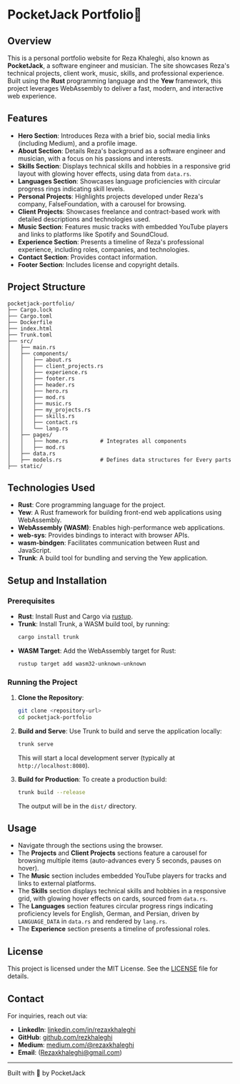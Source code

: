 # PocketJack Portfolio🦀

## Overview

This is a personal portfolio website for Reza Khaleghi, also known as **PocketJack**, a software engineer and musician. The site showcases Reza's technical projects, client work, music, skills, and professional experience. Built using the **Rust** programming language and the **Yew** framework, this project leverages WebAssembly to deliver a fast, modern, and interactive web experience.

## Features

- **Hero Section**: Introduces Reza with a brief bio, social media links (including Medium), and a profile image.
- **About Section**: Details Reza's background as a software engineer and musician, with a focus on his passions and interests.
- **Skills Section**: Displays technical skills and hobbies in a responsive grid layout with glowing hover effects, using data from `data.rs`.
- **Languages Section**: Showcases language proficiencies with circular progress rings indicating skill levels.
- **Personal Projects**: Highlights projects developed under Reza's company, FalseFoundation, with a carousel for browsing.
- **Client Projects**: Showcases freelance and contract-based work with detailed descriptions and technologies used.
- **Music Section**: Features music tracks with embedded YouTube players and links to platforms like Spotify and SoundCloud.
- **Experience Section**: Presents a timeline of Reza's professional experience, including roles, companies, and technologies.
- **Contact Section**: Provides contact information.
- **Footer Section**: Includes license and copyright details.

## Project Structure

```
pocketjack-portfolio/
├── Cargo.lock
├── Cargo.toml
├── Dockerfile
├── index.html
├── Trunk.toml
├── src/
│   ├── main.rs
│   ├── components/
│   │   ├── about.rs
│   │   ├── client_projects.rs
│   │   ├── experience.rs
│   │   ├── footer.rs
│   │   ├── header.rs
│   │   ├── hero.rs
│   │   ├── mod.rs
│   │   ├── music.rs
│   │   ├── my_projects.rs
│   │   ├── skills.rs
│   │   ├── contact.rs
│   │   └── lang.rs
│   ├── pages/
│   │   ├── home.rs          # Integrates all components
│   │   ├── mod.rs
│   ├── data.rs
│   ├── models.rs            # Defines data structures for Every parts
├── static/
```

## Technologies Used

- **Rust**: Core programming language for the project.
- **Yew**: A Rust framework for building front-end web applications using WebAssembly.
- **WebAssembly (WASM)**: Enables high-performance web applications.
- **web-sys**: Provides bindings to interact with browser APIs.
- **wasm-bindgen**: Facilitates communication between Rust and JavaScript.
- **Trunk**: A build tool for bundling and serving the Yew application.

## Setup and Installation

### Prerequisites

- **Rust**: Install Rust and Cargo via [rustup](https://rustup.rs/).
- **Trunk**: Install Trunk, a WASM build tool, by running:
  ```bash
  cargo install trunk
  ```
- **WASM Target**: Add the WebAssembly target for Rust:
  ```bash
  rustup target add wasm32-unknown-unknown
  ```

### Running the Project

1. **Clone the Repository**:

   ```bash
   git clone <repository-url>
   cd pocketjack-portfolio
   ```

2. **Build and Serve**:
   Use Trunk to build and serve the application locally:

   ```bash
   trunk serve
   ```

   This will start a local development server (typically at `http://localhost:8080`).

3. **Build for Production**:
   To create a production build:
   ```bash
   trunk build --release
   ```
   The output will be in the `dist/` directory.

## Usage

- Navigate through the sections using the browser.
- The **Projects** and **Client Projects** sections feature a carousel for browsing multiple items (auto-advances every 5 seconds, pauses on hover).
- The **Music** section includes embedded YouTube players for tracks and links to external platforms.
- The **Skills** section displays technical skills and hobbies in a responsive grid, with glowing hover effects on cards, sourced from `data.rs`.
- The **Languages** section features circular progress rings indicating proficiency levels for English, German, and Persian, driven by `LANGUAGE_DATA` in `data.rs` and rendered by `lang.rs`.
- The **Experience** section presents a timeline of professional roles.

## License

This project is licensed under the MIT License. See the [LICENSE](LICENSE) file for details.

## Contact

For inquiries, reach out via:

- **LinkedIn**: [linkedin.com/in/rezaxkhaleghi](https://linkedin.com/in/rezaxkhaleghi)
- **GitHub**: [github.com/rezkhaleghi](https://github.com/rezkhaleghi)
- **Medium**: [medium.com/@rezaxkhaleghi](https://medium.com/@rezaxkhaleghi)
- **Email**: (Rezaxkhaleghi@gmail.com)

---

Built with 🦀 by PocketJack
